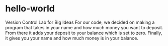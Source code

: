 # hello-world
Version Control Lab for Big Ideas
For our code, we decided on making a program that takes in your name and how much money you want to deposit.
From there it adds your deposit to your balance which is set to zero.
Finally, it gives you your name and how much money is in your balance.
